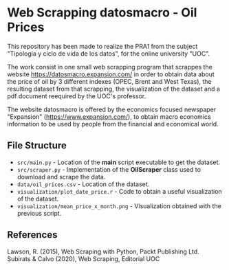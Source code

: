 # Web Scrapping datosmacro - Oil Prices
This repository has been made to realize the PRA1 from the subject "Tipología y ciclo de vida de los datos", for the online university "UOC".

The work consist in one small web scrapping program that scrappes the website https://datosmacro.expansion.com/ in order to obtain data about the price of oil by 3 different indexes (OPEC, Brent and West Texas), the resulting dataset from that scrapping, the visualization of the dataset and a pdf document reequired by the UOC's professor.

The website datosmacro is offered by the economics focused newspaper "Expansion" (https://www.expansion.com/), to obtain macro economics information to be used by people from the financial and economical world.

## File Structure
* `src/main.py` - Location of the **main** script executable to get the dataset.
* `src/scraper.py` - Implementation of the **OilScraper** class used to download and scrape the data.
* `data/oil_prices.csv` - Location of the dataset.
* `visualization/plot_date_price.r` - Code to obtain a useful visualization of the dataset.
* `visualization/mean_price_x_month.png` - Visualization obtained with the previous script.

## References
Lawson, R. (2015), Web Scraping with Python, Packt Publishing Ltd.
Subirats & Calvo (2020), Web Scraping, Editorial UOC